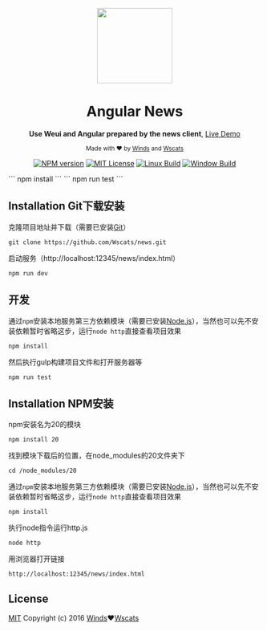 <div align="center">
<p><img width="150" src="https://github.com/Wscats/news/blob/master/webroot/news/image/windiest.png"></p>

<h1>Angular News</h1>

<p>
  <strong>Use Weui and Angular prepared by the news client</strong>,
  <a href="https://wscats.github.io/news/news/indexTest.html#/index/list">Live Demo</a>
</p>

<p>
  <sub>Made with ❤︎ by
    <a href="https://github.com/windiest">Winds</a> and
    <a href="https://github.com/Wscats">Wscats</a>
  </sub>
</p>

<p>
<a href="https://github.com/Wscats/news"><img src="https://wscats.github.io/news/news/image/npm.svg" alt="NPM version"></a>
<a href="https://github.com/Wscats/news"><img src="https://wscats.github.io/news/news/image/mit.svg" alt="MIT License"></a>
<a href="https://github.com/Wscats/news"><img src="https://wscats.github.io/news/news/image/linux.svg" alt="Linux Build"></a>
<a href="https://github.com/Wscats/news"><img src="https://wscats.github.io/news/news/image/windows.svg" alt="Window Build"/></a>
</p>

</div>
```
npm install
```
```
npm run test
```


## Installation Git下载安装

克隆项目地址并下载（需要已安装[Git](https://git-scm.com/downloads)）
```
git clone https://github.com/Wscats/news.git
```

启动服务（http://localhost:12345/news/index.html）
```
npm run dev
```
## 开发
通过`npm`安装本地服务第三方依赖模块（需要已安装[Node.js](https://nodejs.org/)），当然也可以先不安装依赖暂时省略这步，运行`node http`直接查看项目效果
```
npm install
```
然后执行gulp构建项目文件和打开服务器等
```
npm run test
```


## Installation NPM安装

npm安装名为20的模块
```
npm install 20
```
找到模块下载后的位置，在node_modules的20文件夹下
```
cd /node_modules/20
```
通过`npm`安装本地服务第三方依赖模块（需要已安装[Node.js](https://nodejs.org/)），当然也可以先不安装依赖暂时省略这步，运行`node http`直接查看项目效果
```
npm install
```
执行node指令运行http.js
```
node http
```
用浏览器打开链接
```
http://localhost:12345/news/index.html
```

## License

[MIT](http://opensource.org/licenses/MIT)
Copyright (c) 2016 [Winds](https://github.com/windiest)❤︎[Wscats](https://github.com/Wscats)
